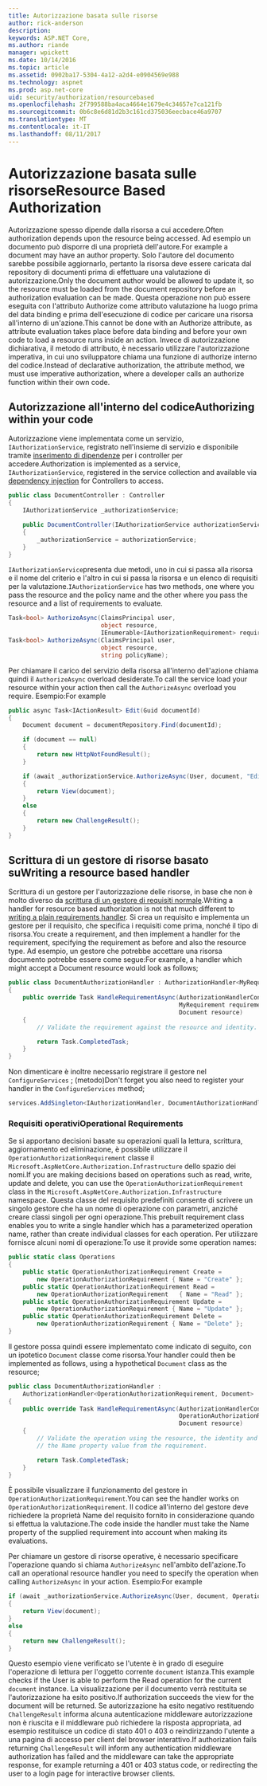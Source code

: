 ```yaml
---
title: Autorizzazione basata sulle risorse
author: rick-anderson
description: 
keywords: ASP.NET Core,
ms.author: riande
manager: wpickett
ms.date: 10/14/2016
ms.topic: article
ms.assetid: 0902ba17-5304-4a12-a2d4-e0904569e988
ms.technology: aspnet
ms.prod: asp.net-core
uid: security/authorization/resourcebased
ms.openlocfilehash: 2f799588ba4aca4664e1679e4c34657e7ca121fb
ms.sourcegitcommit: 0b6c8e6d81d2b3c161cd375036eecbace46a9707
ms.translationtype: MT
ms.contentlocale: it-IT
ms.lasthandoff: 08/11/2017
---
```

# <a name="resource-based-authorization"></a><span data-ttu-id="e1c67-103">Autorizzazione basata sulle risorse</span><span class="sxs-lookup"><span data-stu-id="e1c67-103">Resource Based Authorization</span></span>

<a name=security-authorization-resource-based></a>

<span data-ttu-id="e1c67-104">Autorizzazione spesso dipende dalla risorsa a cui accedere.</span><span class="sxs-lookup"><span data-stu-id="e1c67-104">Often authorization depends upon the resource being accessed.</span></span> <span data-ttu-id="e1c67-105">Ad esempio un documento può disporre di una proprietà dell'autore.</span><span class="sxs-lookup"><span data-stu-id="e1c67-105">For example a document may have an author property.</span></span> <span data-ttu-id="e1c67-106">Solo l'autore del documento sarebbe possibile aggiornarlo, pertanto la risorsa deve essere caricata dal repository di documenti prima di effettuare una valutazione di autorizzazione.</span><span class="sxs-lookup"><span data-stu-id="e1c67-106">Only the document author would be allowed to update it, so the resource must be loaded from the document repository before an authorization evaluation can be made.</span></span> <span data-ttu-id="e1c67-107">Questa operazione non può essere eseguita con l'attributo Authorize come attributo valutazione ha luogo prima del data binding e prima dell'esecuzione di codice per caricare una risorsa all'interno di un'azione.</span><span class="sxs-lookup"><span data-stu-id="e1c67-107">This cannot be done with an Authorize attribute, as attribute evaluation takes place before data binding and before your own code to load a resource runs inside an action.</span></span> <span data-ttu-id="e1c67-108">Invece di autorizzazione dichiarativa, il metodo di attributo, è necessario utilizzare l'autorizzazione imperativa, in cui uno sviluppatore chiama una funzione di authorize interno del codice.</span><span class="sxs-lookup"><span data-stu-id="e1c67-108">Instead of declarative authorization, the attribute method, we must use imperative authorization, where a developer calls an authorize function within their own code.</span></span>

## <a name="authorizing-within-your-code"></a><span data-ttu-id="e1c67-109">Autorizzazione all'interno del codice</span><span class="sxs-lookup"><span data-stu-id="e1c67-109">Authorizing within your code</span></span>

<span data-ttu-id="e1c67-110">Autorizzazione viene implementata come un servizio, `IAuthorizationService`, registrato nell'insieme di servizio e disponibile tramite [inserimento di dipendenze](../../fundamentals/dependency-injection.md#fundamentals-dependency-injection) per i controller per accedere.</span><span class="sxs-lookup"><span data-stu-id="e1c67-110">Authorization is implemented as a service, `IAuthorizationService`, registered in the service collection and available via [dependency injection](../../fundamentals/dependency-injection.md#fundamentals-dependency-injection) for Controllers to access.</span></span>

```csharp
public class DocumentController : Controller
{
    IAuthorizationService _authorizationService;

    public DocumentController(IAuthorizationService authorizationService)
    {
        _authorizationService = authorizationService;
    }
}
```

<span data-ttu-id="e1c67-111">`IAuthorizationService`presenta due metodi, uno in cui si passa alla risorsa e il nome del criterio e l'altro in cui si passa la risorsa e un elenco di requisiti per la valutazione.</span><span class="sxs-lookup"><span data-stu-id="e1c67-111">`IAuthorizationService` has two methods, one where you pass the resource and the policy name and the other where you pass the resource and a list of requirements to evaluate.</span></span>

```csharp
Task<bool> AuthorizeAsync(ClaimsPrincipal user,
                          object resource,
                          IEnumerable<IAuthorizationRequirement> requirements);
Task<bool> AuthorizeAsync(ClaimsPrincipal user,
                          object resource,
                          string policyName);
```

<a name=security-authorization-resource-based-imperative></a>

<span data-ttu-id="e1c67-112">Per chiamare il carico del servizio della risorsa all'interno dell'azione chiama quindi il `AuthorizeAsync` overload desiderate.</span><span class="sxs-lookup"><span data-stu-id="e1c67-112">To call the service load your resource within your action then call the `AuthorizeAsync` overload you require.</span></span> <span data-ttu-id="e1c67-113">Esempio:</span><span class="sxs-lookup"><span data-stu-id="e1c67-113">For example</span></span>

```csharp
public async Task<IActionResult> Edit(Guid documentId)
{
    Document document = documentRepository.Find(documentId);

    if (document == null)
    {
        return new HttpNotFoundResult();
    }

    if (await _authorizationService.AuthorizeAsync(User, document, "EditPolicy"))
    {
        return View(document);
    }
    else
    {
        return new ChallengeResult();
    }
}
```

## <a name="writing-a-resource-based-handler"></a><span data-ttu-id="e1c67-114">Scrittura di un gestore di risorse basato su</span><span class="sxs-lookup"><span data-stu-id="e1c67-114">Writing a resource based handler</span></span>

<span data-ttu-id="e1c67-115">Scrittura di un gestore per l'autorizzazione delle risorse, in base che non è molto diverso da [scrittura di un gestore di requisiti normale](policies.md#security-authorization-policies-based-authorization-handler).</span><span class="sxs-lookup"><span data-stu-id="e1c67-115">Writing a handler for resource based authorization is not that much different to [writing a plain requirements handler](policies.md#security-authorization-policies-based-authorization-handler).</span></span> <span data-ttu-id="e1c67-116">Si crea un requisito e implementa un gestore per il requisito, che specifica i requisiti come prima, nonché il tipo di risorsa.</span><span class="sxs-lookup"><span data-stu-id="e1c67-116">You create a requirement, and then implement a handler for the requirement, specifying the requirement as before and also the resource type.</span></span> <span data-ttu-id="e1c67-117">Ad esempio, un gestore che potrebbe accettare una risorsa documento potrebbe essere come segue:</span><span class="sxs-lookup"><span data-stu-id="e1c67-117">For example, a handler which might accept a Document resource would look as follows;</span></span>

```csharp
public class DocumentAuthorizationHandler : AuthorizationHandler<MyRequirement, Document>
{
    public override Task HandleRequirementAsync(AuthorizationHandlerContext context,
                                                MyRequirement requirement,
                                                Document resource)
    {
        // Validate the requirement against the resource and identity.

        return Task.CompletedTask;
    }
}
```

<span data-ttu-id="e1c67-118">Non dimenticare è inoltre necessario registrare il gestore nel `ConfigureServices` ; (metodo)</span><span class="sxs-lookup"><span data-stu-id="e1c67-118">Don't forget you also need to register your handler in the `ConfigureServices` method;</span></span>

```csharp
services.AddSingleton<IAuthorizationHandler, DocumentAuthorizationHandler>();
```

### <a name="operational-requirements"></a><span data-ttu-id="e1c67-119">Requisiti operativi</span><span class="sxs-lookup"><span data-stu-id="e1c67-119">Operational Requirements</span></span>

<span data-ttu-id="e1c67-120">Se si apportano decisioni basate su operazioni quali la lettura, scrittura, aggiornamento ed eliminazione, è possibile utilizzare il `OperationAuthorizationRequirement` classe il `Microsoft.AspNetCore.Authorization.Infrastructure` dello spazio dei nomi.</span><span class="sxs-lookup"><span data-stu-id="e1c67-120">If you are making decisions based on operations such as read, write, update and delete, you can use the `OperationAuthorizationRequirement` class in the `Microsoft.AspNetCore.Authorization.Infrastructure` namespace.</span></span> <span data-ttu-id="e1c67-121">Questa classe del requisito predefiniti consente di scrivere un singolo gestore che ha un nome di operazione con parametri, anziché creare classi singoli per ogni operazione.</span><span class="sxs-lookup"><span data-stu-id="e1c67-121">This prebuilt requirement class enables you to write a single handler which has a parameterized operation name, rather than create individual classes for each operation.</span></span> <span data-ttu-id="e1c67-122">Per utilizzare fornisce alcuni nomi di operazione:</span><span class="sxs-lookup"><span data-stu-id="e1c67-122">To use it provide some operation names:</span></span>

```csharp
public static class Operations
{
    public static OperationAuthorizationRequirement Create =
        new OperationAuthorizationRequirement { Name = "Create" };
    public static OperationAuthorizationRequirement Read =
        new OperationAuthorizationRequirement   { Name = "Read" };
    public static OperationAuthorizationRequirement Update =
        new OperationAuthorizationRequirement { Name = "Update" };
    public static OperationAuthorizationRequirement Delete =
        new OperationAuthorizationRequirement { Name = "Delete" };
}
```

<span data-ttu-id="e1c67-123">Il gestore possa quindi essere implementato come indicato di seguito, con un ipotetico `Document` classe come risorsa.</span><span class="sxs-lookup"><span data-stu-id="e1c67-123">Your handler could then be implemented as follows, using a hypothetical `Document` class as the resource;</span></span>

```csharp
public class DocumentAuthorizationHandler :
    AuthorizationHandler<OperationAuthorizationRequirement, Document>
{
    public override Task HandleRequirementAsync(AuthorizationHandlerContext context,
                                                OperationAuthorizationRequirement requirement,
                                                Document resource)
    {
        // Validate the operation using the resource, the identity and
        // the Name property value from the requirement.

        return Task.CompletedTask;
    }
}
```

<span data-ttu-id="e1c67-124">È possibile visualizzare il funzionamento del gestore in `OperationAuthorizationRequirement`.</span><span class="sxs-lookup"><span data-stu-id="e1c67-124">You can see the handler works on `OperationAuthorizationRequirement`.</span></span> <span data-ttu-id="e1c67-125">Il codice all'interno del gestore deve richiedere la proprietà Name del requisito fornito in considerazione quando si effettua la valutazione.</span><span class="sxs-lookup"><span data-stu-id="e1c67-125">The code inside the handler must take the Name property of the supplied requirement into account when making its evaluations.</span></span>

<span data-ttu-id="e1c67-126">Per chiamare un gestore di risorse operative, è necessario specificare l'operazione quando si chiama `AuthorizeAsync` nell'ambito dell'azione.</span><span class="sxs-lookup"><span data-stu-id="e1c67-126">To call an operational resource handler you need to specify the operation when calling `AuthorizeAsync` in your action.</span></span> <span data-ttu-id="e1c67-127">Esempio:</span><span class="sxs-lookup"><span data-stu-id="e1c67-127">For example</span></span>

```csharp
if (await _authorizationService.AuthorizeAsync(User, document, Operations.Read))
{
    return View(document);
}
else
{
    return new ChallengeResult();
}
```

<span data-ttu-id="e1c67-128">Questo esempio viene verificato se l'utente è in grado di eseguire l'operazione di lettura per l'oggetto corrente `document` istanza.</span><span class="sxs-lookup"><span data-stu-id="e1c67-128">This example checks if the User is able to perform the Read operation for the current `document` instance.</span></span> <span data-ttu-id="e1c67-129">La visualizzazione per il documento verrà restituita se l'autorizzazione ha esito positivo.</span><span class="sxs-lookup"><span data-stu-id="e1c67-129">If authorization succeeds the view for the document will be returned.</span></span> <span data-ttu-id="e1c67-130">Se autorizzazione ha esito negativo restituendo `ChallengeResult` informa alcuna autenticazione middleware autorizzazione non è riuscita e il middleware può richiedere la risposta appropriata, ad esempio restituisce un codice di stato 401 o 403 o reindirizzando l'utente a una pagina di accesso per client del browser interattivo.</span><span class="sxs-lookup"><span data-stu-id="e1c67-130">If authorization fails returning `ChallengeResult` will inform any authentication middleware authorization has failed and the middleware can take the appropriate response, for example returning a 401 or 403 status code, or redirecting the user to a login page for interactive browser clients.</span></span>
